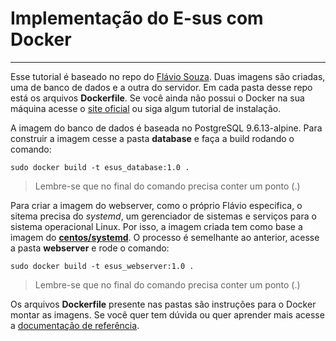 # Implementação do E-sus com Docker
<hr>

Esse tutorial é baseado no repo do [Flávio Souza](https://github.com/FlavioSouzaSantos/eSUS-Docker). Duas imagens são criadas, uma de banco de dados e a outra do servidor. Em cada pasta desse repo está os arquivos **Dockerfile**. Se você ainda não possui o Docker na sua máquina acesse o [site oficial](https://docs.docker.com/engine/install/) ou siga algum tutorial de instalação.

A imagem do banco de dados é baseada no PostgreSQL 9.6.13-alpine. Para construir a imagem cesse a pasta **database** e faça a build rodando o comando:

```sudo docker build -t esus_database:1.0 .```

> Lembre-se que no final do comando precisa conter um ponto (.)

Para criar a imagem do webserver, como o próprio Flávio especifica, o sitema precisa do *systemd*, um gerenciador de sistemas e serviços para o sistema operacional Linux. Por isso, a imagem criada tem como base a imagem do [**centos/systemd**](https://hub.docker.com/r/centos/systemd/). O processo é semelhante ao anterior, acesse a pasta **webserver** e rode o comando:

```sudo docker build -t esus_webserver:1.0 .```


> Lembre-se que no final do comando precisa conter um ponto (.)

Os arquivos **Dockerfile** presente nas pastas são instruções para o Docker
montar as imagens. Se você quer tem dúvida ou quer aprender mais acesse a [documentação de referência](https://docs.docker.com/reference/dockerfile/).

